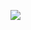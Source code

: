 
![](https://camo.githubusercontent.com/44aecdb18b05bdbea9bbcc5a208aadf8615a23ad190a8a89937b7cb02abbb75a/68747470733a2f2f646f63732e736e6f77666c616b652e636f6d2f656e2f5f696d616765732f73616d706c652d646174612d747063682d736368656d612e706e67)